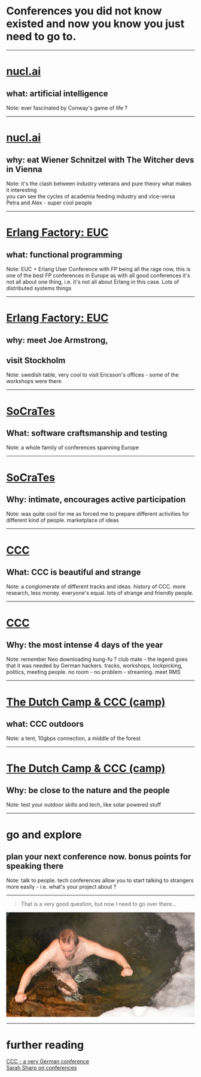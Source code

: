 # Conferences you did not know existed and now you know you just need to go to.

---

# [nucl.ai](http://nucl.ai/)

## what: artificial intelligence

Note: ever fascinated by Conway's game of life ?

---

# [nucl.ai](http://nucl.ai/)
## why: eat Wiener Schnitzel with The Witcher devs in Vienna
Note: it's the clash between industry veterans and pure theory what makes it interesting  
you can see the cycles of academia feeding industry and vice-versa  
Petra and Alex - super cool people  

---

# [Erlang Factory: EUC](http://www.erlang-factory.com/)

## what: functional programming
Note: EUC = Erlang User Conference
with FP being all the rage now, this is one of the best FP conferences in Europe
as with all good conferences it's not all about one thing, i.e. it's not all about Erlang in this case. Lots of distributed systems things

---

# [Erlang Factory: EUC](http://www.erlang-factory.com/)

## why: meet Joe Armstrong, 
## visit Stockholm
Note: swedish table, very cool to visit Ericsson's offices - some of the workshops were there

---

# [SoCraTes](https://www.socrates-conference.de/)
## What: software craftsmanship and testing
Note: a whole family of conferences spanning Europe

---

# [SoCraTes](https://www.socrates-conference.de/)
## Why: intimate, encourages active participation
Note: was quite cool for me as forced me to prepare different activities for different kind of people. marketplace of ideas

---

# [CCC](https://en.wikipedia.org/wiki/Chaos_Communication_Congress)
## What: CCC is beautiful and strange
Note: a conglomerate of different tracks and ideas. history of CCC. more research, less money. everyone's equal. lots of strange and friendly people.

---

# [CCC](https://en.wikipedia.org/wiki/Chaos_Communication_Congress)
## Why: the most intense 4 days of the year
Note: remember Neo downloading kung-fu ? club mate - the legend goes that it was needed by German hackers. tracks, workshops, lockpicking, politics, meeting people. no room - no problem - streaming. meet RMS

---

# [The Dutch Camp & CCC (camp)]()
## what: CCC outdoors
Note: a tent, 10gbps connection, a middle of the forest

---

# [The Dutch Camp & CCC (camp)]()
## Why: be close to the nature and the people
Note: test your outdoor skills and tech, like solar powered stuff

---

# go and explore
## plan your next conference now. bonus points for speaking there
Note: talk to people. tech conferences allow you to start talking to strangers more easily - i.e. what's your project about ?

---

> That is a very good question, but now I need to go over there...

![I'm out](images/im_out.jpg)


---

# further reading
[CCC - a very German conference](http://motherboard.vice.com/read/chaos-communication-congress-a-very-german-hacking-conference)  
[Sarah Sharp on conferences](http://sarah.thesharps.us/2016/02/02/first-timers-guide-to-foss-conferences/)

